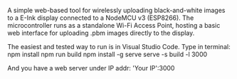 A simple web-based tool for wirelessly uploading black-and-white images to a E-Ink display connected to a NodeMCU v3 (ESP8266). 
The microcontroller runs as a standalone Wi-Fi Access Point, hosting a basic web interface for uploading .pbm images directly to the display.

The easiest and tested way to run is in Visual Studio Code.
Type in terminal:
npm install
npm run build
npm install -g serve
serve -s build -l 3000

And you have a web server under IP addr: 'Your IP':3000
